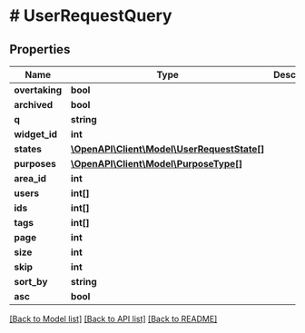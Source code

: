 # # UserRequestQuery

## Properties

Name | Type | Description | Notes
------------ | ------------- | ------------- | -------------
**overtaking** | **bool** |  | [optional]
**archived** | **bool** |  | [optional]
**q** | **string** |  | [optional]
**widget_id** | **int** |  | [optional]
**states** | [**\OpenAPI\Client\Model\UserRequestState[]**](UserRequestState.md) |  | [optional]
**purposes** | [**\OpenAPI\Client\Model\PurposeType[]**](PurposeType.md) |  | [optional]
**area_id** | **int** |  | [optional]
**users** | **int[]** |  | [optional]
**ids** | **int[]** |  | [optional]
**tags** | **int[]** |  | [optional]
**page** | **int** |  | [optional]
**size** | **int** |  | [optional]
**skip** | **int** |  | [optional]
**sort_by** | **string** |  | [optional]
**asc** | **bool** |  | [optional]

[[Back to Model list]](../../README.md#models) [[Back to API list]](../../README.md#endpoints) [[Back to README]](../../README.md)

